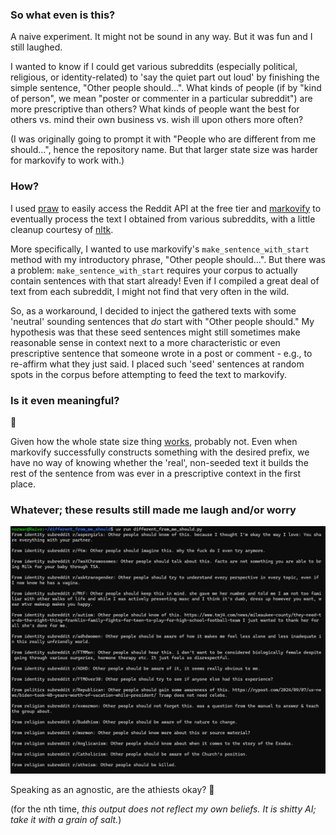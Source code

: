 ### So what even is this?

A naive experiment. It might not be sound in any way. But it was fun and I still laughed.


I wanted to know if I could get various subreddits (especially political, religious,
or identity-related) to 'say the quiet part out loud' by finishing the simple sentence,
"Other people should...". What kinds of people (if by "kind of person", we mean
"poster or commenter in a particular subreddit") are more prescriptive than others? What
kinds of people want the best for others vs. mind their own business vs. wish ill
upon others more often?

(I was originally going to prompt it with "People who are different from me should...", hence
the repository name. But that larger state size was harder for markovify to work with.)


### How?

I used [praw](https://praw.readthedocs.io/en/stable/getting_started/quick_start.html)
to easily access the Reddit API at the free tier and
[markovify](https://pypi.org/project/markovify/#basic-usage)
to eventually process the text I obtained from various subreddits, with a little
cleanup courtesy of [nltk](https://www.nltk.org/api/nltk.tokenize.sent_tokenize.html).

More specifically, I wanted to use markovify's `make_sentence_with_start` method with
my introductory phrase, "Other people should...". But there was a problem:
`make_sentence_with_start` requires your corpus to actually contain sentences with
that start already! Even if I compiled a great deal of text from each subreddit,
I might not find that very often in the wild.

So, as a workaround, I decided to inject the gathered texts with some 'neutral' sounding
sentences that _do_ start with "Other people should." My hypothesis was that these
seed sentences might still sometimes make reasonable sense in context next
to a more characteristic or even prescriptive sentence that someone
wrote in a post or comment - e.g., to re-affirm what they just said.
I placed such 'seed' sentences at random spots in the corpus before attempting to
feed the text to markovify.



### Is it even meaningful?

🌚

Given how the whole state size thing [works](https://healeycodes.com/generating-text-with-markov-chains),
probably not. Even when markovify successfully constructs something with the desired
prefix, we have no way of knowing whether the 'real', non-seeded text it builds the
rest of the sentence from was ever in a prescriptive context in the first place.


### Whatever; these results still made me laugh and/or worry

![Sample output](images/sample_output.png)

Speaking as an agnostic, are the athiests okay? 🤣

(for the nth time, _this output does not reflect my own beliefs. It is shitty AI; take
it with a grain of salt._)
